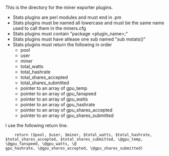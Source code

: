 This is the directory for the miner exporter plugins.

 * Stats plugins are perl modules and must end in .pm
 * Stats plugins must be named all lowercase and must be the same name used to call them in the miners.cfg
 * Stats plugins must contain "package <plugin_name>;"
 * Stats plugins must have atlease one sub named "sub mstats()"
 * Stats plugins must return the following in order
   * pool
   * user
   * miner
   * total_watts
   * total_hashrate
   * total_shares_accepted
   * total_shares_submitted
   * pointer to an array of gpu_temp
   * pointer to an array of gpu_fanspeed
   * pointer to an array of gpu_watts
   * pointer to an array of gpu_hashrate
   * pointer to an array of gpu_shares_accepted
   * pointer to an array of gpu_shares_submitted

I use the following return line.

```
    return ($pool, $user, $miner, $total_watts, $total_hashrate, $total_shares_accepted, $total_shares_submitted, \@gpu_temp, \@gpu_fanspeed, \@gpu_watts, \@
gpu_hashrate, \@gpu_shares_accepted, \@gpu_shares_submitted)
```
